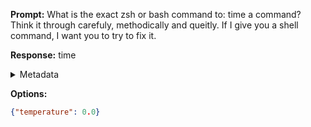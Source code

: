 **Prompt:**
What is the exact zsh or bash command to: time a command? Think it through carefuly, methodically and queitly. If I give you a shell command, I want you to try to fix it.

**Response:**
time <command>

<details><summary>Metadata</summary>

- Duration: 757 ms
- Datetime: 2023-08-06T15:05:49.457353
- Model: gpt-3.5-turbo-0613

</details>

**Options:**
```json
{"temperature": 0.0}
```

